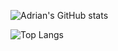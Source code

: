 ![Adrian's GitHub stats](https://github-readme-stats.vercel.app/api?username=AdrianMolina2000&show_icons=true&theme=radical)

![Top Langs](https://github-readme-stats.vercel.app/api/top-langs/?username=AdrianMolina2000&layout=compact)


